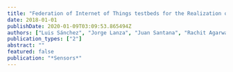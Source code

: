 ```yaml
---
title: "Federation of Internet of Things testbeds for the Realization of a Semantically-enabled Multi-domain Data Marketplace"
date: 2018-01-01
publishDate: 2020-01-09T03:09:53.865494Z
authors: ["Luis Sánchez", "Jorge Lanza", "Juan Santana", "Rachit Agarwal", "Pierre Raverdy", "Tarek Elsaleh", "Yasmin Fathy", "SeungMyeong Jeong", "Aris Dadoukis", "Thanasis Korakis", " others"]
publication_types: ["2"]
abstract: ""
featured: false
publication: "*Sensors*"
---
```


